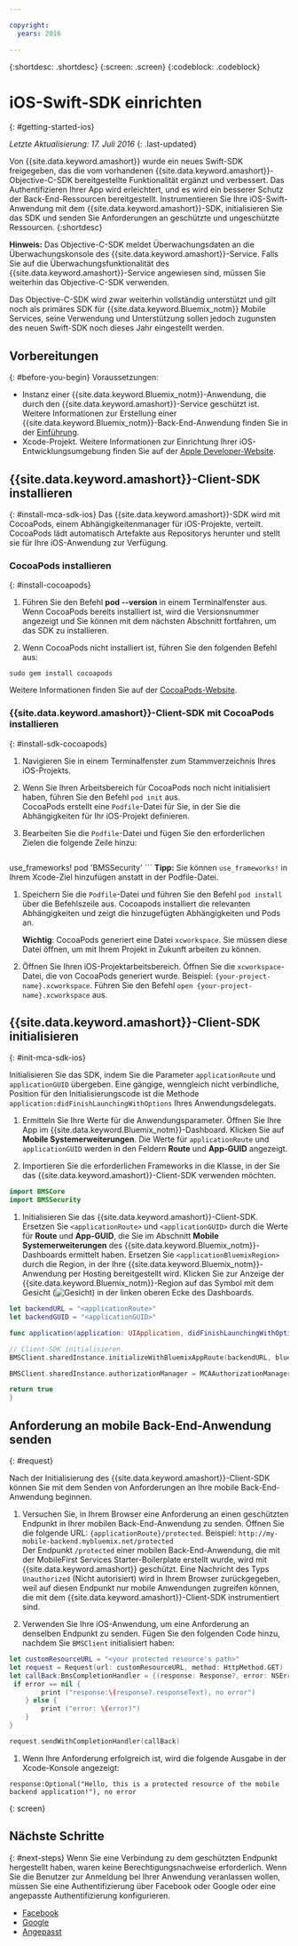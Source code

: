 ```yaml
---

copyright:
  years: 2016

---
```

{:shortdesc: .shortdesc}
{:screen: .screen}
{:codeblock: .codeblock}

# iOS-Swift-SDK einrichten
{: #getting-started-ios}

*Letzte Aktualisierung: 17. Juli 2016*
{: .last-updated}

Von {{site.data.keyword.amashort}} wurde ein neues Swift-SDK freigegeben, das die vom vorhandenen {{site.data.keyword.amashort}}-Objective-C-SDK bereitgestellte Funktionalität ergänzt und verbessert. Das Authentifizieren Ihrer App wird erleichtert, und es wird ein besserer Schutz der Back-End-Ressourcen bereitgestellt. Instrumentieren Sie Ihre iOS-Swift-Anwendung mit dem {{site.data.keyword.amashort}}-SDK, initialisieren Sie das SDK und senden Sie Anforderungen an geschützte und ungeschützte Ressourcen.
{:shortdesc}

**Hinweis:** Das Objective-C-SDK meldet Überwachungsdaten an die Überwachungskonsole des {{site.data.keyword.amashort}}-Service. Falls Sie auf die Überwachungsfunktionalität des {{site.data.keyword.amashort}}-Service angewiesen sind, müssen Sie weiterhin das Objective-C-SDK verwenden. 

Das Objective-C-SDK wird zwar weiterhin vollständig unterstützt und gilt noch als primäres SDK für {{site.data.keyword.Bluemix_notm}} Mobile Services, seine Verwendung und Unterstützung sollen jedoch zugunsten des neuen Swift-SDK noch dieses Jahr eingestellt werden.  






## Vorbereitungen
{: #before-you-begin}
Voraussetzungen:
* Instanz einer {{site.data.keyword.Bluemix_notm}}-Anwendung, die durch den {{site.data.keyword.amashort}}-Service geschützt ist. Weitere Informationen zur Erstellung einer {{site.data.keyword.Bluemix_notm}}-Back-End-Anwendung finden Sie in der [Einführung](index.html).
* Xcode-Projekt. Weitere Informationen zur Einrichtung Ihrer iOS-Entwicklungsumgebung finden Sie auf der [Apple Developer-Website](https://developer.apple.com/support/xcode/).


## {{site.data.keyword.amashort}}-Client-SDK installieren
{: #install-mca-sdk-ios}
Das {{site.data.keyword.amashort}}-SDK wird mit CocoaPods, einem Abhängigkeitenmanager für iOS-Projekte, verteilt. CocoaPods lädt automatisch Artefakte aus Repositorys herunter und stellt sie für Ihre iOS-Anwendung zur Verfügung.


### CocoaPods installieren
{: #install-cocoapods}

1. Führen Sie den Befehl **pod --version** in einem Terminalfenster aus. Wenn CocoaPods bereits installiert ist, wird die Versionsnummer angezeigt und Sie können mit dem nächsten Abschnitt fortfahren, um das SDK zu installieren. 

1. Wenn CocoaPods nicht installiert ist, führen Sie den folgenden Befehl aus:
```
sudo gem install cocoapods
```
Weitere Informationen finden Sie auf der [CocoaPods-Website](https://cocoapods.org/).

### {{site.data.keyword.amashort}}-Client-SDK mit CocoaPods installieren
{: #install-sdk-cocoapods}

1. Navigieren Sie in einem Terminalfenster zum Stammverzeichnis Ihres iOS-Projekts.

1. Wenn Sie Ihren Arbeitsbereich für CocoaPods noch nicht initialisiert haben, führen Sie den Befehl `pod init` aus.<br/>
 CocoaPods erstellt eine `Podfile`-Datei für Sie, in der Sie die Abhängigkeiten für Ihr iOS-Projekt definieren.

1. Bearbeiten Sie die `Podfile`-Datei und fügen Sie den erforderlichen Zielen die folgende Zeile hinzu:

	```
  use_frameworks!
  pod 'BMSSecurity'
	```
  **Tipp:** Sie können `use_frameworks!` in Ihrem Xcode-Ziel hinzufügen anstatt in der Podfile-Datei.

1. Speichern Sie die `Podfile`-Datei und führen Sie den Befehl `pod install` über die Befehlszeile aus. Cocoapods installiert die relevanten Abhängigkeiten und zeigt die hinzugefügten Abhängigkeiten und Pods an.<br/>

   **Wichtig**: CocoaPods generiert eine Datei `xcworkspace`. Sie müssen diese Datei öffnen, um mit Ihrem Projekt in Zukunft arbeiten zu können.

1. Öffnen Sie Ihren iOS-Projektarbeitsbereich. Öffnen Sie die `xcworkspace`-Datei, die von CocoaPods generiert wurde. Beispiel: `{your-project-name}.xcworkspace`. Führen Sie den Befehl `open {your-project-name}.xcworkspace` aus.

## {{site.data.keyword.amashort}}-Client-SDK initialisieren
{: #init-mca-sdk-ios}

 Initialisieren Sie das SDK, indem Sie die Parameter `applicationRoute` und `applicationGUID` übergeben. Eine gängige, wenngleich nicht verbindliche, Position für den Initialisierungscode ist die Methode `application:didFinishLaunchingWithOptions` Ihres Anwendungsdelegats.

1. Ermitteln Sie Ihre Werte für die Anwendungsparameter. Öffnen Sie Ihre App im {{site.data.keyword.Bluemix_notm}}-Dashboard. Klicken Sie auf **Mobile Systemerweiterungen**. Die Werte für `applicationRoute` und `applicationGUID` werden in den Feldern **Route** und **App-GUID** angezeigt.

1. Importieren Sie die erforderlichen Frameworks in die Klasse, in der Sie das {{site.data.keyword.amashort}}-Client-SDK verwenden möchten.

 ```Swift
 import BMSCore
 import BMSSecurity
 ```  

1. Initialisieren Sie das {{site.data.keyword.amashort}}-Client-SDK. Ersetzen Sie `<applicationRoute>` und `<applicationGUID>` durch die Werte für **Route** und **App-GUID**, die Sie im Abschnitt **Mobile Systemerweiterungen** des {{site.data.keyword.Bluemix_notm}}-Dashboards ermittelt haben. Ersetzen Sie `<applicationBluemixRegion>` durch die Region, in der Ihre {{site.data.keyword.Bluemix_notm}}-Anwendung per Hosting bereitgestellt wird. Klicken Sie zur Anzeige der {{site.data.keyword.Bluemix_notm}}-Region auf das Symbol mit dem Gesicht (![Gesicht](images/face.png "Gesicht")) in der linken oberen Ecke des Dashboards.  


 ```Swift
 let backendURL = "<applicationRoute>"
 let backendGUID = "<applicationGUID>"

 func application(application: UIApplication, didFinishLaunchingWithOptions launchOptions: [NSObject: AnyObject]?) -> Bool {

 // Client-SDK initialisieren.  
 BMSClient.sharedInstance.initializeWithBluemixAppRoute(backendURL, bluemixAppGUID: backendGUID, bluemixRegion: BMSClient.<applicationBluemixRegion>)

 BMSClient.sharedInstance.authorizationManager = MCAAuthorizationManager.sharedInstance

 return true
 }
 ```

## Anforderung an mobile Back-End-Anwendung senden
{: #request}

Nach der Initialisierung des {{site.data.keyword.amashort}}-Client-SDK können Sie mit dem Senden von Anforderungen an Ihre mobile Back-End-Anwendung beginnen. 

1. Versuchen Sie, in Ihrem Browser eine Anforderung an einen geschützten Endpunkt in Ihrer mobilen Back-End-Anwendung zu senden. Öffnen Sie die folgende URL: `{applicationRoute}/protected`. Beispiel: `http://my-mobile-backend.mybluemix.net/protected`
<br/>Der Endpunkt `/protected` einer mobilen Back-End-Anwendung, die mit der MobileFirst Services Starter-Boilerplate erstellt wurde, wird mit {{site.data.keyword.amashort}} geschützt. Eine Nachricht des Typs `Unauthorized` (Nicht autorisiert) wird in Ihrem Browser zurückgegeben, weil auf diesen Endpunkt nur mobile Anwendungen zugreifen können, die mit dem {{site.data.keyword.amashort}}-Client-SDK instrumentiert sind.

1. Verwenden Sie Ihre iOS-Anwendung, um eine Anforderung an denselben Endpunkt zu senden. Fügen Sie den folgenden Code hinzu, nachdem Sie `BMSClient` initialisiert haben:

 ```Swift
 let customResourceURL = "<your protected resource's path>"
 let request = Request(url: customResourceURL, method: HttpMethod.GET)
 let callBack:BmsCompletionHandler = {(response: Response?, error: NSError?) in
  if error == nil {
         print ("response:\(response?.responseText), no error")
     } else {
         print ("error: \(error)")
     }
 }

 request.sendWithCompletionHandler(callBack)
 ```

1.  Wenn Ihre Anforderung erfolgreich ist, wird die folgende Ausgabe in der Xcode-Konsole angezeigt: 

 ```
 response:Optional("Hello, this is a protected resource of the mobile backend application!"), no error
 ```
{: screen}
 
## Nächste Schritte
{: #next-steps}
Wenn Sie eine Verbindung zu dem geschützten Endpunkt hergestellt haben, waren keine Berechtigungsnachweise erforderlich. Wenn Sie die Benutzer zur Anmeldung bei Ihrer Anwendung veranlassen wollen, müssen Sie eine Authentifizierung über Facebook oder Google oder eine angepasste Authentifizierung konfigurieren.
  * [Facebook](facebook-auth-ios-swift-sdk.html)
  * [Google](google-auth-ios-swift-sdk.html)
  * [Angepasst](custom-auth-ios-swift-sdk.html)
